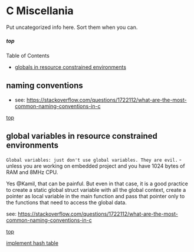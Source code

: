 # C Miscellania

Put uncategorized info here. Sort them when you can.

##### top

Table of Contents
- [globals in resource constrained environments](#global-variables-in-resource-constrained-environments)

## naming conventions 
- see: https://stackoverflow.com/questions/1722112/what-are-the-most-common-naming-conventions-in-c



[top](#top)

## global variables in resource constrained environments

`Global variables: just don't use global variables. They are evil.` - unless you are working on embedded project and you have 1024 bytes of RAM and 8MHz CPU.

Yes @Kamil, that can be painful. But even in that case, it is a good practice to create a static global struct variable with all the global context, create a pointer as local variable in the main function and pass that pointer only to the functions that need to access the global data. 

see: https://stackoverflow.com/questions/1722112/what-are-the-most-common-naming-conventions-in-c

[top](#top)

[implement hash table](https://gist.github.com/cellularmitosis/9db34df37d3df91709ad3e4faf93c417)
